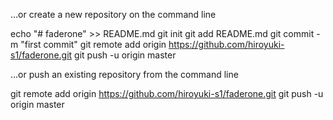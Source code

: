 …or create a new repository on the command line

echo "# faderone" >> README.md
git init
git add README.md
git commit -m "first commit"
git remote add origin https://github.com/hiroyuki-s1/faderone.git
git push -u origin master

…or push an existing repository from the command line

git remote add origin https://github.com/hiroyuki-s1/faderone.git
git push -u origin master